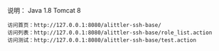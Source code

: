 说明：
	Java 1.8	Tomcat 8

	访问首页：http://127.0.0.1:8080/alittler-ssh-base/
	访问列表：http://127.0.0.1:8080/alittler-ssh-base/role_list.action
	访问测试：http://127.0.0.1:8080/alittler-ssh-base/test.action
